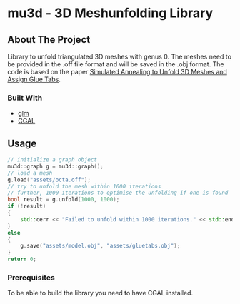 # mu3d - 3D Meshunfolding Library

<!-- ABOUT THE PROJECT -->
## About The Project

Library to unfold triangulated 3D meshes with genus 0.
The meshes need to be provided in the .off file format and will be
saved in the .obj format. The code is based on the paper [Simulated Annealing to Unfold 3D Meshes and Assign Glue Tabs](https://otik.uk.zcu.cz/handle/11025/38424).

### Built With

* [glm](https://glm.g-truc.net/0.9.9/index.html)
* [CGAL](https://www.cgal.org/)

<!-- GETTING STARTED -->
## Usage

```C++
// initialize a graph object
mu3d::graph g = mu3d::graph();
// load a mesh
g.load("assets/octa.off");
// try to unfold the mesh within 1000 iterations
// further, 1000 iterations to optimise the unfolding if one is found
bool result = g.unfold(1000, 1000);
if (!result)
{
    std::cerr << "Failed to unfold within 1000 iterations." << std::endl;
}
else
{
    g.save("assets/model.obj", "assets/gluetabs.obj");
}
return 0;
```

<!-- PREREQUISITES -->
### Prerequisites

To be able to build the library you need to have CGAL installed.
